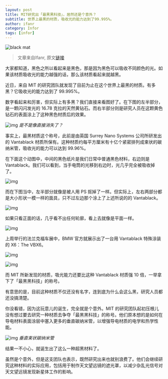 ```yaml
---
layout: post
title: MIT研究出「最黑黑科技」，居然还是个意外？
subtitle: 世界上最黑的材质，吸收光的能力达到了99.995%。
author: ifanr
category: Infor
tags: [infor]
---
```


![black mat](https://at.xpect.cn:97/images/2019/09/17/e7b655ac19a41d90076578b37b3fe938.jpg)

> 文章来自Ifanr, 原文[链接](https://www.ifanr.com/1260630)

大家都知道，黑色之所以看起来是黑色，那是因为黑色可以吸收不同颜色的光。如果该材质吸收光的能力越强的话，那么该材质看起来就越黑。

近日，来自 MIT 的研究团队就发现了目前为止在这个世界上最黑的材质。有多黑？它吸收光的能力达到了 99.995%。

数字看起来和厉害，但实际上有多黑？我们直接来看图好了。在下图的左半部分，是一颗闪闪发光的 16.78 克拉的天然黄钻石。而右半部分则是研究人员在这颗黄色钻石的表面涂上了这种黑色材质后的效果。

![img](https://at.xpect.cn:97/images/2019/09/17/6b8aeaa2d3d5e60da30ce4254e3801da.jpg)
_是不是像直接消失了？_

事实上，最黑材质这个称号，此前是由英国 Surrey Nano Systems 公司所研发出的 Vantablack 材质所保有。这种材质约每平方厘米有十亿个紧密排列成束状的碳纳米管，吸收光的能力可以达到 99.96%。

在下面这个动图中，中间的黑色纸片是我们日常中普通黑色材料，右边则是 Vantablack。我们可以看到，当手电筒的光移到右边时，光几乎完全被吸收掉了。

![img](https://s3.ifanr.com/wp-content/uploads/2019/09/8b08bb8130e14e3e8e47a8a21422e8e4.gif)

而在下图当中，左半部分就像是被人用 PS 抠掉了一样。但实际上，左右两部分都是大小形状一模一样的面具，只不过左边那个涂上了上述所说的的 Vantablack。

![img](https://s3.ifanr.com/wp-content/uploads/2019/09/vantablack-header_resize_md.jpg!720)

如果只看正面的话，几乎看不出任何轮廓，看上去就像是平面一样。

![img](https://s3.ifanr.com/wp-content/uploads/2019/09/ucNIG0eR4yEb6l19rG5a_dsc00268jpg_galleryLarge.jpg!720)

上周举行的法兰克福车展中，BMW 官方就展示出了一台用 Vantablack 特殊涂装的 X6：The VBX6。

![img](https://s3.ifanr.com/wp-content/uploads/2019/09/WechatIMG1230.jpeg!720)

![img](https://s3.ifanr.com/wp-content/uploads/2019/09/WechatIMG1231.jpeg!720)

而 MIT 所新发现的材质，吸光能力还要比这种 Vantablack 材质强 10 倍，一举拿下了「最黑黑科技」的称号。

有意思的是，目前这种材质不仅还没有名字，连到底为什么会这么黑，研究人员都还没搞清楚。

你没看错，因为这玩意儿的诞生，完全就是个意外。MIT 的研究团队起初压根儿没有想过要去研究一种材质去争夺「最黑黑科技」的称号。他们原本想的是如何在导电材料表面涂层中塞入更多的垂直碳纳米管，以增强导电材质的电学和热学性能。

![img](https://s3.ifanr.com/wp-content/uploads/2019/09/b5ef0d4262c0e6f1ad77a338fee2377b_hd.jpg!720)
_垂直束状碳纳米管_

结果一不小心，就诞生出了这么一种超黑材料了。

虽然是个意外，但是这支团队也表示，既然研究出来也就别浪费了。他们会继续研究这种材料的实际应用，包括用于制作天文望远镜的遮光罩，以减少杂乱光信号对天文望远镜发现新星体工作的影响。